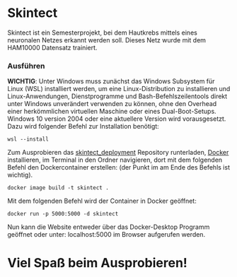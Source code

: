 # Skintect
Skintect ist ein Semesterprojekt, bei dem Hautkrebs mittels eines neuronalen Netzes erkannt werden soll. Dieses Netz wurde mit dem HAM10000 Datensatz trainiert.

### Ausführen
**WICHTIG**: Unter Windows muss zunächst das Windows Subsystem für Linux (WSL) installiert werden, um  eine Linux-Distribution zu installieren und Linux-Anwendungen, Dienstprogramme und Bash-Befehlszeilentools direkt unter Windows unverändert verwenden zu können, ohne den Overhead einer herkömmlichen virtuellen Maschine oder eines Dual-Boot-Setups. Windows 10 version 2004 oder eine aktuellere Version wird vorausgesetzt.<br> 
Dazu wird folgender Befehl zur Installation benötigt:

```
wsl --install
```

Zum Ausprobieren das [skintect_deployment](https://github.com/flowlow969/skintect_deployment) Repository runterladen, [Docker](https://docs.docker.com/get-docker/) installieren, im Terminal in den Ordner navigieren, dort mit dem folgenden Befehl den Dockercontainer erstellen: (der Punkt im am Ende des Befehls ist wichtig). 

```docker
docker image build -t skintect .
```

Mit dem folgenden Befehl wird der Container in Docker geöffnet:

 ```docker
 docker run -p 5000:5000 -d skintect 
 ```
Nun kann die Website entweder über das Docker-Desktop Programm geöffnet oder unter: localhost:5000 im Browser aufgerufen werden. 
# Viel Spaß beim Ausprobieren!


